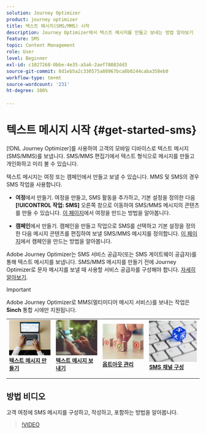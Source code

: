 ```yaml
---
solution: Journey Optimizer
product: journey optimizer
title: 텍스트 메시지(SMS/MMS) 시작
description: Journey Optimizer에서 텍스트 메시지를 만들고 보내는 방법 알아보기
feature: SMS
topic: Content Management
role: User
level: Beginner
exl-id: c1027268-0bbe-4e35-a5a6-2aef78083dd3
source-git-commit: 8d1eb5a2c330575a88967bca8b0244caba358eb0
workflow-type: tm+mt
source-wordcount: '231'
ht-degree: 100%

---
```


# 텍스트 메시지 시작 {#get-started-sms}

[!DNL Journey Optimizer]를 사용하여 고객의 모바일 디바이스로 텍스트 메시지(SMS/MMS)를 보냅니다. SMS/MMS 편집기에서 텍스트 형식으로 메시지를 만들고 개인화하고 미리 볼 수 있습니다.

텍스트 메시지는 여정 또는 캠페인에서 만들고 보낼 수 있습니다. MMS 및 SMS의 경우 SMS 작업을 사용합니다.

* **여정**&#x200B;에서 만들기. 여정을 만들고, SMS 활동을 추가하고, 기본 설정을 정의한 다음 **[!UICONTROL 작업: SMS]** 오른쪽 창으로 이동하여 SMS/MMS 메시지의 콘텐츠를 만들 수 있습니다. [이 페이지](../building-journeys/journey-gs.md)에서 여정을 만드는 방법을 알아봅니다.

* **캠페인**&#x200B;에서 만들기. 캠페인을 만들고 작업으로 SMS를 선택하고 기본 설정을 정의한 다음 메시지 콘텐츠를 편집하여 보낼 SMS/MMS 메시지를 정의합니다. [이 페이지](../campaigns/create-campaign.md#configure)에서 캠페인을 만드는 방법을 알아봅니다.

Adobe Journey Optimizer는 SMS 서비스 공급자(또는 SMS 게이트웨이 공급자)를 통해 텍스트 메시지를 보냅니다. SMS/MMS 메시지를 만들기 전에 Journey Optimizer로 문자 메시지를 보낼 때 사용할 서비스 공급자를 구성해야 합니다. [자세히 알아보기](sms-configuration.md).

>[!IMPORTANT]
>
> Adobe Journey Optimizer로 MMS(멀티미디어 메시지 서비스)를 보내는 작업은 **Sinch** 통합 시에만 지원됩니다.


<table style="table-layout:fixed"><tr style="border: 0;">
<td>
<a href="create-sms.md">
<img alt="리드" src="../assets/do-not-localize/sms-create.jpeg">
</a>
<div><a href="create-sms.md"><strong>텍스트 메시지 만들기</strong>
</div>
<p>
</td>
<td>
<a href="send-sms.md">
<img alt="드물게" src="../assets/do-not-localize/sms-sending.jpg">
</a>
<div>
<a href="send-sms.md"><strong>텍스트 메시지 보내기</strong></a>
</div>
<p></td>
<td>
<a href="sms-opt-out.md">
<img alt="유효성 검사" src="../assets/do-not-localize/sms-opt-out.jpg">
</a>
<div>
<a href="sms-opt-out.md"><strong>옵트아웃 관리</strong></a>
</div>
<p>
</td>
<td>
<a href="sms-configuration.md">
<img alt="유효성 검사" src="../assets/do-not-localize/sms-config.jpg">
</a>
<div>
<a href="sms-configuration.md"><strong>SMS 채널 구성</strong></a>
</div>
<p>
</td>
</tr></table>

## 방법 비디오

고객 여정에 SMS 메시지를 구성하고, 작성하고, 포함하는 방법을 알아봅니다.

>[!VIDEO](https://video.tv.adobe.com/v/3420509?learn=on)
